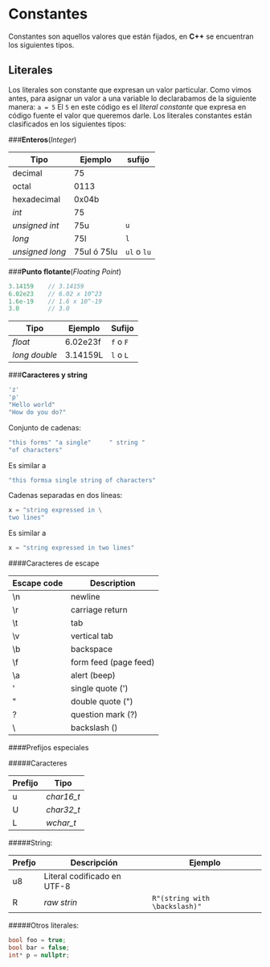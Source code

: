 Constantes
====

Constantes son aquellos valores que están fijados, en **C++** se encuentran los siguientes tipos.

Literales
----

Los literales son constante que expresan un valor particular. Como vimos antes, para asignar un valor a una variable lo declarabamos de la siguiente manera:
`a = 5`
El `5` en este código es el _literal constante_ que expresa en código fuente el valor que queremos darle. Los literales constantes están clasificados en los siguientes tipos:

###**Enteros**(_Integer_)
	
| Tipo | Ejemplo | sufijo |
|--------|--------|----|
|    decimal    |   75     ||
| octal | 0113 ||
| hexadecimal | 0x04b ||
| _int_ | 75 ||
| _unsigned int_  | 75u | `u`|
| _long_ | 75l | `l`|
| _unsigned long_ | 75ul ó 75lu | `ul` o `lu`|

###**Punto flotante**(_Floating Point_)

```cpp
3.14159    // 3.14159
6.02e23    // 6.02 x 10^23
1.6e-19    // 1.6 x 10^-19
3.0        // 3.0
```
    
| Tipo | Ejemplo | Sufijo |
|--------|--------|----|
|    _float_    |    6.02e23f    | `f` o `F` |
| _long double_ | 3.14159L | `l` o `L` |

###**Caracteres y string**

```cpp
'z'
'p'
"Hello world"
"How do you do?"
```
    
Conjunto de cadenas:

```cpp
"this forms" "a single"     " string "
"of characters"
```

Es similar a 
```cpp
"this formsa single string of characters"
```

Cadenas separadas en dos líneas:

```cpp
x = "string expressed in \
two lines"
```

Es similar a

```cpp
x = "string expressed in two lines"
```

####Caracteres de escape
    
| Escape code | Description |
| ---- | ----- |
| \n | newline |
| \r | carriage return |
| \t | tab |
| \v | vertical tab |
| \b | backspace |
| \f | form feed (page feed) |
| \a | alert (beep) |
| \' | single quote (') |
| \" | double quote (") |
| \? | question mark (?) |
| \\ | backslash (\) |
    
####Prefijos especiales

#####Caracteres

| Prefijo | Tipo | 
|--------|--------|
| u | _char16_t_ |
| U | _char32_t_ |
| L | _wchar_t_ |

#####String:

| Prefjo | Descripción | Ejemplo |
|--------|--------|-----|
| u8 | Literal codificado en UTF-8 |
| R | _raw strin_ | `R"(string with \backslash)"` |

#####Otros literales:

```cpp
bool foo = true;
bool bar = false;
int* p = nullptr;
```